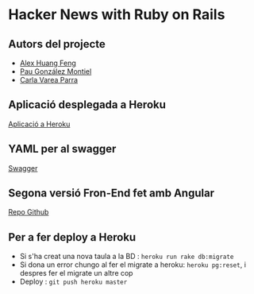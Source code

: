 
# Hacker News with Ruby on Rails

## Autors del projecte
- [Alex Huang Feng](https://github.com/ahuangfeng)
- [Pau González Montiel](https://github.com/pgonzalez96)
- [Carla Varea Parra](https://github.com/carlavarea)

## Aplicació desplegada a Heroku
[Aplicació a Heroku](https://g11d-hackernews.herokuapp.com/)

## YAML per al swagger
[Swagger](https://g11d-hackernews.herokuapp.com/api/api.yaml)

## Segona versió Fron-End fet amb Angular
[Repo Github](https://github.com/ahuangfeng/HackerNewsAngular)

## Per a fer deploy a Heroku
- Si s'ha creat una nova taula a la BD : `heroku run rake db:migrate`
- Si dona un error chungo al fer el migrate a heroku:  `heroku pg:reset`, i despres fer el migrate un altre cop
- Deploy : `git push heroku master`